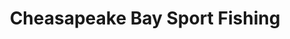 ---
title: Cheasapeake Bay Sport Fishing
thumb: master.jpg

project:
    info: 
        link: http://chesapeakebaysportfishing.com
        tool:
            name: Grav CMS
            link: https://getgrav.org

    displays:
        mobile: mobile.jpg
        tablet: tablet.jpg
        desktop: desktop.jpg
---